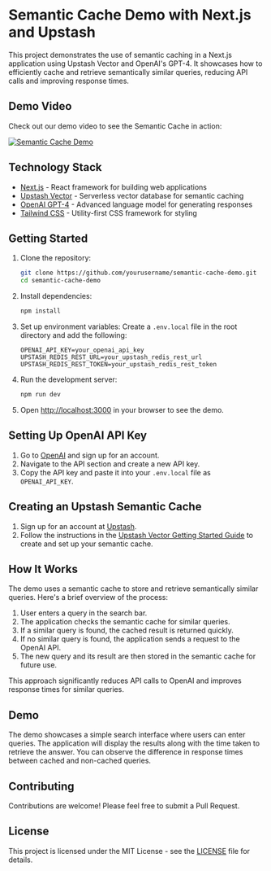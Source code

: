 # Semantic Cache Demo with Next.js and Upstash

This project demonstrates the use of semantic caching in a Next.js application using Upstash Vector and OpenAI's GPT-4. It showcases how to efficiently cache and retrieve semantically similar queries, reducing API calls and improving response times.

## Demo Video

Check out our demo video to see the Semantic Cache in action:

[![Semantic Cache Demo](https://img.youtube.com/vi/zyL48nDE8XQ/0.jpg)](https://www.youtube.com/watch?v=zyL48nDE8XQ)

## Technology Stack

- [Next.js](https://nextjs.org/) - React framework for building web applications
- [Upstash Vector](https://upstash.com/) - Serverless vector database for semantic caching
- [OpenAI GPT-4](https://openai.com/) - Advanced language model for generating responses
- [Tailwind CSS](https://tailwindcss.com/) - Utility-first CSS framework for styling

## Getting Started

1. Clone the repository:

   ```bash
   git clone https://github.com/yourusername/semantic-cache-demo.git
   cd semantic-cache-demo
   ```

2. Install dependencies:

   ```bash
   npm install
   ```

3. Set up environment variables:
   Create a `.env.local` file in the root directory and add the following:

   ```
   OPENAI_API_KEY=your_openai_api_key
   UPSTASH_REDIS_REST_URL=your_upstash_redis_rest_url
   UPSTASH_REDIS_REST_TOKEN=your_upstash_redis_rest_token
   ```

4. Run the development server:

   ```bash
   npm run dev
   ```

5. Open [http://localhost:3000](http://localhost:3000) in your browser to see the demo.

## Setting Up OpenAI API Key

1. Go to [OpenAI](https://openai.com/) and sign up for an account.
2. Navigate to the API section and create a new API key.
3. Copy the API key and paste it into your `.env.local` file as `OPENAI_API_KEY`.

## Creating an Upstash Semantic Cache

1. Sign up for an account at [Upstash](https://upstash.com/).
2. Follow the instructions in the [Upstash Vector Getting Started Guide](https://upstash.com/docs/vector/overall/getstarted) to create and set up your semantic cache.

## How It Works

The demo uses a semantic cache to store and retrieve semantically similar queries. Here's a brief overview of the process:

1. User enters a query in the search bar.
2. The application checks the semantic cache for similar queries.
3. If a similar query is found, the cached result is returned quickly.
4. If no similar query is found, the application sends a request to the OpenAI API.
5. The new query and its result are then stored in the semantic cache for future use.

This approach significantly reduces API calls to OpenAI and improves response times for similar queries.

## Demo

The demo showcases a simple search interface where users can enter queries. The application will display the results along with the time taken to retrieve the answer. You can observe the difference in response times between cached and non-cached queries.

## Contributing

Contributions are welcome! Please feel free to submit a Pull Request.

## License

This project is licensed under the MIT License - see the [LICENSE](LICENSE) file for details.
